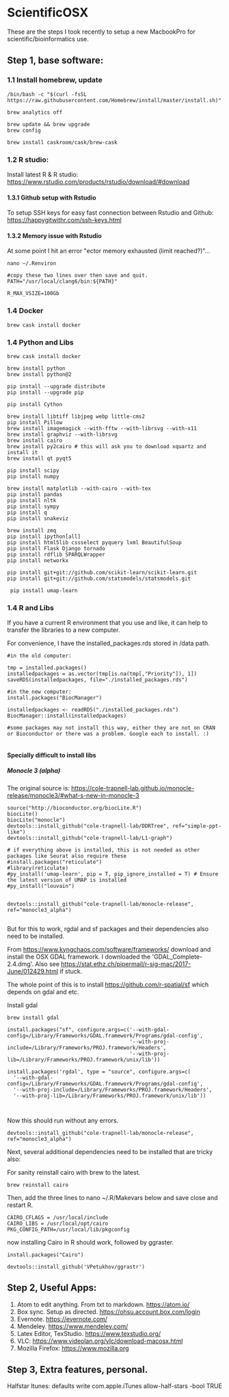 # ScientificOSX
These are the steps I took recently to setup a new MacbookPro for scientific/bioinformatics use.

## Step 1, base software:

### 1.1 Install homebrew, update

```{bash }
/bin/bash -c "$(curl -fsSL https://raw.githubusercontent.com/Homebrew/install/master/install.sh)"

brew analytics off

brew update && brew upgrade
brew config

brew install caskroom/cask/brew-cask

```

### 1.2 R studio:


Install latest R & R studio: https://www.rstudio.com/products/rstudio/download/#download


#### 1.3.1 Github setup with Rstudio
To setup SSH keys for easy fast connection between Rstudio and Github: https://happygitwithr.com/ssh-keys.html

#### 1.3.2 Memory issue with Rstudio
At some point I hit an error "ector memory exhausted (limit reached?)"... 

```{bash, }
nano ~/.Renviron

#copy these two lines over then save and quit.
PATH="/usr/local/clang6/bin:${PATH}"

R_MAX_VSIZE=100Gb
```



### 1.4 Docker
```{bash }
brew cask install docker
```

### 1.4 Python and Libs
```{bash }
brew cask install docker

brew install python
brew install python@2

pip install --upgrade distribute
pip install --upgrade pip

pip install Cython

brew install libtiff libjpeg webp little-cms2
pip install Pillow
brew install imagemagick --with-fftw --with-librsvg --with-x11
brew install graphviz --with-librsvg
brew install cairo
brew install py2cairo # this will ask you to download xquartz and install it
brew install qt pyqt5

pip install scipy
pip install numpy

brew install matplotlib --with-cairo --with-tex
pip install pandas
pip install nltk
pip install sympy
pip install q
pip install snakeviz

brew install zmq
pip install ipython[all]
pip install html5lib cssselect pyquery lxml BeautifulSoup
pip install Flask Django tornado
pip install rdflib SPARQLWrapper
pip install networkx

pip install git+git://github.com/scikit-learn/scikit-learn.git
pip install git+git://github.com/statsmodels/statsmodels.git

 pip install umap-learn

```

### 1.4 R and Libs

If you have a current R environment that you use and like, it can help to transfer the libraries to a new computer. 

For convenience, I have the installed_packages.rds stored in /data path. 


```{r }
#in the old computer:

tmp = installed.packages()
installedpackages = as.vector(tmp[is.na(tmp[,"Priority"]), 1])
saveRDS(installedpackages, file="./installed_packages.rds")

#in the new computer:
install.packages("BiocManager")

installedpackages <- readRDS("./installed_packages.rds")
BiocManager::install(installedpackages)

#some packages may not install this way, either they are not on CRAN or Bioconductor or there was a problem. Google each to install. :)


```

#### Specially difficult to install libs

##### Monocle 3 (alpha)

The original source is: https://cole-trapnell-lab.github.io/monocle-release/monocle3/#what-s-new-in-monocle-3

```{r }
source("http://bioconductor.org/biocLite.R")
biocLite()
biocLite("monocle")
devtools::install_github("cole-trapnell-lab/DDRTree", ref="simple-ppt-like")
devtools::install_github("cole-trapnell-lab/L1-graph")

# if everything above is installed, this is not needed as other packages like Seurat also require these
#install.packages("reticulate")
#library(reticulate)
#py_install('umap-learn', pip = T, pip_ignore_installed = T) # Ensure the latest version of UMAP is installed
#py_install("louvain")


devtools::install_github("cole-trapnell-lab/monocle-release", ref="monocle3_alpha")


```

But for this to work, rgdal and sf packages and their dependencies also need to be installed.

From https://www.kyngchaos.com/software/frameworks/  download and install the OSX GDAL framework. I downloaded the 'GDAL_Complete-2.4.dmg'. Also see https://stat.ethz.ch/pipermail/r-sig-mac/2017-June/012429.html if stuck.

The whole point of this is to install https://github.com/r-spatial/sf which depends on gdal and etc.

Install gdal

```{bash }
brew install gdal

```

```{r }
install.packages("sf", configure.args=c('--with-gdal-config=/Library/Frameworks/GDAL.framework/Programs/gdal-config', 
                                        '--with-proj-include=/Library/Frameworks/PROJ.framework/Headers', 
                                        '--with-proj-lib=/Library/Frameworks/PROJ.framework/unix/lib'))

install.packages('rgdal', type = "source", configure.args=c(
  '--with-gdal-config=/Library/Frameworks/GDAL.framework/Programs/gdal-config',
  '--with-proj-include=/Library/Frameworks/PROJ.framework/Headers',
  '--with-proj-lib=/Library/Frameworks/PROJ.framework/unix/lib'))
  
  
```

Now this should run without any errors.
```{r }
devtools::install_github("cole-trapnell-lab/monocle-release", ref="monocle3_alpha")

```

Next, several additional dependencies need to be installed that are tricky also:


For sanity reinstall cairo with brew to the latest. 
```{bash }
brew reinstall cairo
```

Then, add the three lines to nano ~/.R/Makevars below and save close and restart R.

```{bash }
CAIRO_CFLAGS = /usr/local/include
CAIRO_LIBS = /usr/local/opt/cairo
PKG_CONFIG_PATH=/usr/local/lib/pkgconfig
```
now installing Cairo in R should work, followed by ggraster.

```{r }
install.packages("Cairo")

devtools::install_github('VPetukhov/ggrastr')

```






## Step 2, Useful Apps:

1. Atom to edit anything. From txt to markdown. https://atom.io/
2. Box sync. Setup as directed. https://ohsu.account.box.com/login
3. Evernote. https://evernote.com/
4. Mendeley. https://www.mendeley.com/
5. Latex Editor, TexStudio. https://www.texstudio.org/
6. VLC: https://www.videolan.org/vlc/download-macosx.html
7. Mozilla Firefox: https://www.mozilla.org




## Step 3, Extra features, personal.

Halfstar Itunes:
defaults write com.apple.iTunes allow-half-stars -bool TRUE
